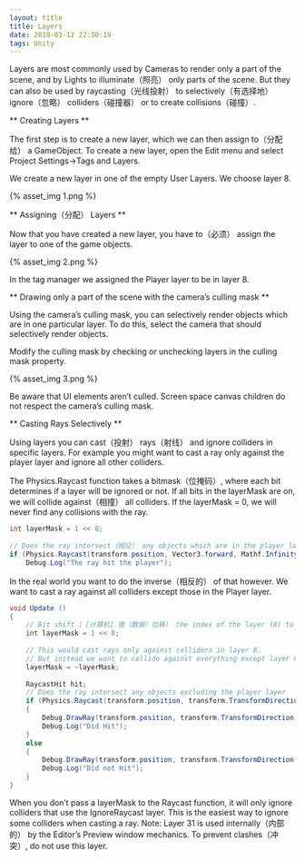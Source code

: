 ```yaml
---
layout: title
title: Layers
date: 2019-03-12 22:30:19
tags: Unity
---
```

Layers are most commonly used by Cameras to render only a part of the scene, and by Lights to illuminate（照亮） only parts of the scene. But they can also be used by raycasting（光线投射） to selectively（有选择地） ignore（忽略） colliders（碰撞器） or to create collisions（碰撞）.

<!--more-->

** Creating Layers **

The first step is to create a new layer, which we can then assign to（分配给） a GameObject. To create a new layer, open the Edit menu and select Project Settings->Tags and Layers.

We create a new layer in one of the empty User Layers. We choose layer 8.

{% asset_img 1.png %}

** Assigning（分配） Layers **

Now that you have created a new layer, you have to（必须） assign the layer to one of the game objects.

{% asset_img 2.png %}

In the tag manager we assigned the Player layer to be in layer 8.

** Drawing only a part of the scene with the camera’s culling mask **

Using the camera’s culling mask, you can selectively render objects which are in one particular layer. To do this, select the camera that should selectively render objects.

Modify the culling mask by checking or unchecking layers in the culling mask property.

{% asset_img 3.png %}

Be aware that UI elements aren’t culled. Screen space canvas children do not respect the camera’s culling mask.

** Casting Rays Selectively **

Using layers you can cast（投射） rays（射线） and ignore colliders in specific layers. For example you might want to cast a ray only against the player layer and ignore all other colliders.

The Physics.Raycast function takes a bitmask（位掩码）, where each bit determines if a layer will be ignored or not. If all bits in the layerMask are on, we will collide against（相撞） all colliders. If the layerMask = 0, we will never find any collisions with the ray.

```cs
int layerMask = 1 << 8;
        
// Does the ray intersect（相交） any objects which are in the player layer.
if (Physics.Raycast(transform.position, Vector3.forward, Mathf.Infinity（无穷大）, layerMask))
    Debug.Log("The ray hit the player");
```
In the real world you want to do the inverse（相反的） of that however. We want to cast a ray against all colliders except those in the Player layer.

```cs
void Update () 
{
    // Bit shift（ [计算机] 使（数据）位移） the index of the layer (8) to get a bit mask
    int layerMask = 1 << 8;
        
    // This would cast rays only against colliders in layer 8.
    // But instead we want to collide against everything except layer 8. The ~ operator does this, it inverts（使倒置，使反转） a bitmask.
    layerMask = ~layerMask;
    
    RaycastHit hit;
    // Does the ray intersect any objects excluding the player layer
    if (Physics.Raycast(transform.position, transform.TransformDirection (Vector3.forward), out hit, Mathf.Infinity, layerMask)) 
    {
        Debug.DrawRay(transform.position, transform.TransformDirection (Vector3.forward) * hit.distance, Color.yellow);
        Debug.Log("Did Hit");
    } 
    else
    {
        Debug.DrawRay(transform.position, transform.TransformDirection (Vector3.forward) *1000, Color.white);
        Debug.Log("Did not Hit");
    }
}
```
When you don’t pass a layerMask to the Raycast function, it will only ignore colliders that use the IgnoreRaycast layer. This is the easiest way to ignore some colliders when casting a ray.
Note: Layer 31 is used internally（内部的） by the Editor’s Preview window mechanics. To prevent clashes（冲突）, do not use this layer.
